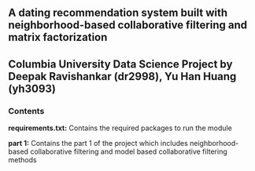 ## A dating recommendation system built with neighborhood-based collaborative filtering and matrix factorization

## Columbia University Data Science Project by Deepak Ravishankar (dr2998), Yu Han Huang (yh3093)

### Contents

**requirements.txt:** Contains the required packages to run the module

**part 1:** Contains the part 1 of the project which includes neighborhood-based collaborative filtering and model based collaborative filtering methods
